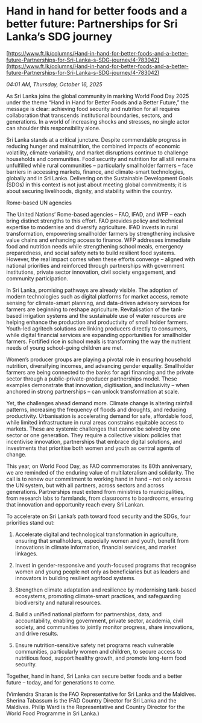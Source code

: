 # Hand in hand for better foods and a better future: Partnerships for Sri Lanka’s SDG journey

[https://www.ft.lk/columns/Hand-in-hand-for-better-foods-and-a-better-future-Partnerships-for-Sri-Lanka-s-SDG-journey/4-783042](https://www.ft.lk/columns/Hand-in-hand-for-better-foods-and-a-better-future-Partnerships-for-Sri-Lanka-s-SDG-journey/4-783042)

*04:01 AM, Thursday, October 16, 2025*

As Sri Lanka joins the global community in marking World Food Day 2025 under the theme “Hand in Hand for Better Foods and a Better Future,” the message is clear: achieving food security and nutrition for all requires collaboration that transcends institutional boundaries, sectors, and generations. In a world of increasing shocks and stresses, no single actor can shoulder this responsibility alone.

Sri Lanka stands at a critical juncture. Despite commendable progress in reducing hunger and malnutrition, the combined impacts of economic volatility, climate variability, and market disruptions continue to challenge households and communities. Food security and nutrition for all still remains unfulfilled while rural communities – particularly smallholder farmers – face barriers in accessing markets, finance, and climate-smart technologies, globally and in Sri Lanka. Delivering on the Sustainable Development Goals (SDGs) in this context is not just about meeting global commitments; it is about securing livelihoods, dignity, and stability within the country.

Rome-based UN agencies

The United Nations’ Rome-based agencies – FAO, IFAD, and WFP – each bring distinct strengths to this effort. FAO provides policy and technical expertise to modernise and diversify agriculture. IFAD invests in rural transformation, empowering smallholder farmers by strengthening inclusive value chains and enhancing access to finance. WFP addresses immediate food and nutrition needs while strengthening school meals, emergency preparedness, and social safety nets to build resilient food systems. However, the real impact comes when these efforts converge – aligned with national priorities and reinforced through partnerships with government institutions, private sector innovation, civil society engagement, and community participation.

In Sri Lanka, promising pathways are already visible. The adoption of modern technologies such as digital platforms for market access, remote sensing for climate-smart planning, and data-driven advisory services for farmers are beginning to reshape agriculture. Revitalisation of the tank-based irrigation systems and the sustainable use of water resources are helping enhance the production and productivity of small holder farmers. Youth-led agritech solutions are linking producers directly to consumers, while digital financial services are expanding opportunities for smallholder farmers. Fortified rice in school meals is transforming the way the nutrient needs of young school-going children are met.

Women’s producer groups are playing a pivotal role in ensuring household nutrition, diversifying incomes, and advancing gender equality. Smallholder farmers are being connected to the banks for agri financing and the private sector through a public-private-producer partnerships model. These examples demonstrate that innovation, digitisation, and inclusivity – when anchored in strong partnerships – can unlock transformation at scale.

Yet, the challenges ahead demand more. Climate change is altering rainfall patterns, increasing the frequency of floods and droughts, and reducing productivity. Urbanisation is accelerating demand for safe, affordable food, while limited infrastructure in rural areas constrains equitable access to markets. These are systemic challenges that cannot be solved by one sector or one generation. They require a collective vision: policies that incentivise innovation, partnerships that embrace digital solutions, and investments that prioritise both women and youth as central agents of change.

This year, on World Food Day, as FAO commemorates its 80th anniversary, we are reminded of the enduring value of multilateralism and solidarity. The call is to renew our commitment to working hand in hand – not only across the UN system, but with all partners, across sectors and across generations. Partnerships must extend from ministries to municipalities, from research labs to farmlands, from classrooms to boardrooms, ensuring that innovation and opportunity reach every Sri Lankan.

To accelerate on Sri Lanka’s path toward food security and the SDGs, four priorities stand out:

1. Accelerate digital and technological transformation in agriculture, ensuring that smallholders, especially women and youth, benefit from innovations in climate information, financial services, and market linkages.

2. Invest in gender-responsive and youth-focused programs that recognise women and young people not only as beneficiaries but as leaders and innovators in building resilient agrifood systems.

3. Strengthen climate adaptation and resilience by modernising tank-based ecosystems, promoting climate-smart practices, and safeguarding biodiversity and natural resources.

4. Build a unified national platform for partnerships, data, and accountability, enabling government, private sector, academia, civil society, and communities to jointly monitor progress, share innovations, and drive results.

5. Ensure nutrition-sensitive safety net programs reach vulnerable communities, particularly women and children, to secure access to nutritious food, support healthy growth, and promote long-term food security.

Together, hand in hand, Sri Lanka can secure better foods and a better future – today, and for generations to come.

(Vimlendra Sharan is the FAO Representative for Sri Lanka and the Maldives. Sherina Tabassum is the IFAD Country Director for Sri Lanka and the Maldives. Philip Ward is the Representative and Country Director for the World Food Programme in Sri Lanka.)

